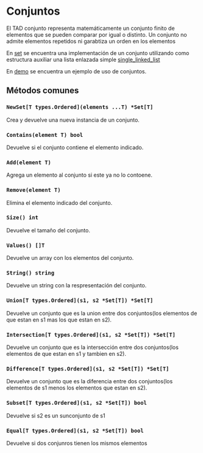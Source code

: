 # Conjuntos

El TAD conjunto representa matemáticamente un conjunto finito de elementos que se pueden comparar por igual o distinto.
Un conjunto no admite elementos repetidos ni garabtiza un orden en los elementos

En [set](./set.go) se encuentra una
implementación de un conjunto utilizando como estructura auxiliar una lista enlazada simple [single_linked_list](../lists/single_linked_list)

En [demo](./demo/main.go) se encuentra un ejemplo de uso de conjuntos.

## Métodos comunes

### `NewSet[T types.Ordered](elements ...T) *Set[T]`

Crea y devuelve una nueva instancia de un conjunto.

### `Contains(element T) bool`

Devuelve si el conjunto contiene el elemento indicado.

### `Add(element T)`
Agrega un elemento al conjunto si este ya no lo contoene.

### `Remove(element T)`
Elimina el elemento indicado del conjunto.

### `Size() int`
Devuelve el tamaño del conjunto.

### `Values() []T`
Devuelve un array con los elementos del conjunto.

### `String() string`
Devuelve un string con la respresentación del conjunto.

### `Union[T types.Ordered](s1, s2 *Set[T]) *Set[T]`
Devuelve un conjunto que es la union entre dos conjuntos(los elementos de que estan en s1 mas los que estan en s2).

### `Intersection[T types.Ordered](s1, s2 *Set[T]) *Set[T]`
Devuelve un conjunto que es la intersección entre dos conjuntos(los elementos de que estan en s1 y tambien en s2).

### `Difference[T types.Ordered](s1, s2 *Set[T]) *Set[T]`
Devuelve un conjunto que es la diferencia entre dos conjuntos(los elementos de s1 menos los elementos que estan en s2).

### `Subset[T types.Ordered](s1, s2 *Set[T]) bool`
Devuelve si s2 es un sunconjunto de s1

### `Equal[T types.Ordered](s1, s2 *Set[T]) bool`
Devuelve si dos conjunros tienen los mismos elementos

